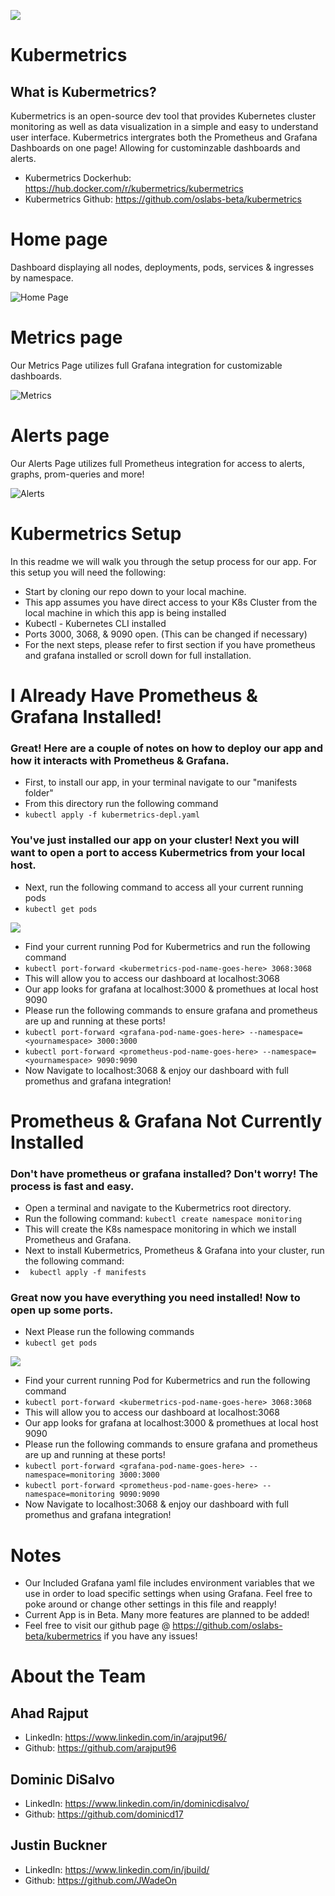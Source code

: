 ![](https://cdn-images-1.medium.com/max/4002/1*wu68SZJTT1ONtB6k6qja8Q.jpeg)
# Kubermetrics

## **What is Kubermetrics?**

Kubermetrics is an open-source dev tool that provides Kubernetes cluster monitoring as well as data visualization in a simple and easy to understand user interface. Kubermetrics intergrates both the Prometheus and Grafana Dashboards on one page! Allowing for custominzable dashboards and alerts. 

- Kubermetrics Dockerhub: https://hub.docker.com/r/kubermetrics/kubermetrics
- Kubermetrics Github: https://github.com/oslabs-beta/kubermetrics

# Home page 

Dashboard displaying all nodes, deployments, pods, services & ingresses by namespace. 

<img src="https://cdn.discordapp.com/attachments/890428107432001557/890710269435711568/Kubermetrics_Home_Page_5_mbs.gif" alt="Home Page">

# Metrics page 

Our Metrics Page utilizes full Grafana integration for customizable dashboards.

<img src="https://cdn.discordapp.com/attachments/890428107432001557/890710751457734706/Kubermetrics_Metrics_Page_5mbs.gif" alt="Metrics">

# Alerts page 

Our Alerts Page utilizes full Prometheus integration for access to alerts, graphs, prom-queries and more!

<img src="https://cdn.discordapp.com/attachments/890428107432001557/890704129540894780/Kubermetrics_Alert_Page_compressed.gif" alt="Alerts">




# Kubermetrics Setup

In this readme we will walk you through the setup process for our app. For this setup you will need the following:

- Start by cloning our repo down to your local machine. 
- This app assumes you have direct access to your K8s Cluster from the local machine in which this app is being installed
- Kubectl - Kubernetes CLI installed
- Ports 3000, 3068, & 9090 open. (This can be changed if necessary)
- For the next steps, please refer to first section if you have prometheus and grafana installed or scroll down for full installation. 



# I Already Have Prometheus & Grafana Installed!

### Great! Here are a couple of notes on how to deploy our app and how it interacts with Prometheus & Grafana. 
- First, to install our app, in your terminal navigate to our "manifests folder"
- From this directory run the following command 
- ```kubectl apply -f kubermetrics-depl.yaml```

### You've just installed our app on your cluster! Next you will want to open a port to access Kubermetrics from your local host. 
- Next, run the following command to access all your current running pods
- ```kubectl get pods``` 

![](https://cdn-images-1.medium.com/max/2000/1*aQJSh-RCHfo8DWH-TBfkfQ.png)

- Find your current running Pod for Kubermetrics and run the following command
- ```kubectl port-forward <kubermetrics-pod-name-goes-here> 3068:3068```
- This will allow you to access our dashboard at localhost:3068
- Our app looks for grafana at localhost:3000 & promethues at local host 9090
- Please run the following commands to ensure grafana and prometheus are up and running at these ports!
- ```kubectl port-forward <grafana-pod-name-goes-here> --namespace=<yournamespace> 3000:3000```
- ```kubectl port-forward <prometheus-pod-name-goes-here> --namespace=<yournamespace> 9090:9090```
- Now Navigate to localhost:3068 & enjoy our dashboard with full promethus and grafana integration! 



# Prometheus & Grafana Not Currently Installed 
### Don't have prometheus or grafana installed? Don't worry! The process is fast and easy. 
- Open a terminal and navigate to the Kubermetrics root directory.
- Run the following command: 
```kubectl create namespace monitoring```
- This will create the K8s namespace monitoring in which we install Prometheus and Grafana.
- Next to install Kubermetrics, Prometheus & Grafana into your cluster, run the following command:
- ``` kubectl apply -f manifests```
### Great now you have everything you need installed! Now to open up some ports.
- Next Please run the following commands 
- ```kubectl get pods```

![](https://cdn-images-1.medium.com/max/2000/1*aQJSh-RCHfo8DWH-TBfkfQ.png)

- Find your current running Pod for Kubermetrics and run the following command
- ```kubectl port-forward <kubermetrics-pod-name-goes-here> 3068:3068```
- This will allow you to access our dashboard at localhost:3068
- Our app looks for grafana at localhost:3000 & promethues at local host 9090
- Please run the following commands to ensure grafana and prometheus are up and running at these ports!
- ```kubectl port-forward <grafana-pod-name-goes-here> --namespace=monitoring 3000:3000```
- ```kubectl port-forward <prometheus-pod-name-goes-here> --namespace=monitoring 9090:9090```
- Now Navigate to localhost:3068 & enjoy our dashboard with full promethus and grafana integration! 


# Notes 

- Our Included Grafana yaml file includes environment variables that we use in order to load specific settings when using Grafana. Feel free to poke around or change other settings in this file and reapply!
- Current App is in Beta. Many more features are planned to be added! 
- Feel free to visit our github page @ https://github.com/oslabs-beta/kubermetrics if you have any issues!

# About the Team 

## Ahad Rajput 
- LinkedIn: https://www.linkedin.com/in/arajput96/
- Github: https://github.com/arajput96

## Dominic DiSalvo

- LinkedIn: https://www.linkedin.com/in/dominicdisalvo/
- Github: https://github.com/dominicd17

## Justin Buckner

- LinkedIn: https://www.linkedin.com/in/jbuild/
- Github: https://github.com/JWadeOn
